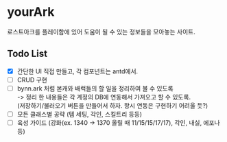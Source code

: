 # yourArk

로스트아크를 플레이함에 있어 도움이 될 수 있는 정보들을 모아놓는 사이트.

## Todo List

- [x] 간단한 UI 직접 만들고, 각 컴포넌트는 antd에서.
- [ ] CRUD 구현
- [ ] bynn.ark 처럼 본캐와 배럭들의 할 일을 정리하여 볼 수 있도록  
      -> 정리 한 내용들은 각 계정의 DB에 연동해서 가져오고 할 수 있도록.  
      (저장하기/불러오기 버튼을 만들어서 하자. 항시 연동은 구현하기 어려울 듯?)
- [ ] 모든 클래스별 공략 (템 세팅, 각인, 스킬트리 등등)
- [ ] 육성 가이드 (강화(ex. 1340 -> 1370 올릴 때 11/15/15/17/17), 각인, 내실, 에포나 등)

